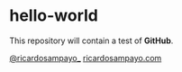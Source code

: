 hello-world
===========

This repository will contain a test of **GitHub**. 

[@ricardosampayo_][1]
[ricardosampayo.com][2]

[1]:http://twitter.com/ricardosampayo_
[2]:http://ricardosampayo.com
